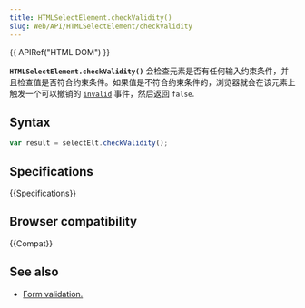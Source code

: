 ```yaml
---
title: HTMLSelectElement.checkValidity()
slug: Web/API/HTMLSelectElement/checkValidity
---
```


{{ APIRef("HTML DOM") }}

**`HTMLSelectElement.checkValidity()`** 会检查元素是否有任何输入约束条件，并且检查值是否符合约束条件。如果值是不符合约束条件的，浏览器就会在该元素上触发一个可以撤销的 [`invalid`](/zh-CN/docs/Web/API/HTMLInputElement/invalid_event) 事件，然后返回 `false`.

## Syntax

```js
var result = selectElt.checkValidity();
```

## Specifications

{{Specifications}}

## Browser compatibility

{{Compat}}

## See also

- [Form validation.](/zh-CN/docs/Web/Guide/HTML/HTML5/Constraint_validation)
